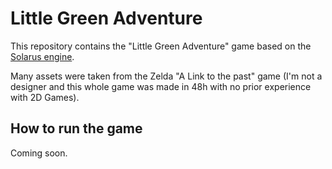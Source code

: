# Little Green Adventure

This repository contains the "Little Green Adventure" game based on the [Solarus engine](https://github.com/solarus-games/solarus).

Many assets were taken from the Zelda "A Link to the past" game (I'm not a designer and this whole game was made in 48h with no prior experience with 2D Games).

## How to run the game

Coming soon.